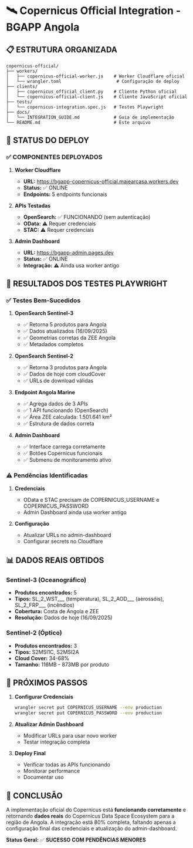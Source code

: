 # 🛰️ Copernicus Official Integration - BGAPP Angola

## 📋 **ESTRUTURA ORGANIZADA**

```
copernicus-official/
├── workers/
│   ├── copernicus-official-worker.js    # Worker Cloudflare oficial
│   └── wrangler.toml                     # Configuração de deploy
├── clients/
│   ├── copernicus_official_client.py    # Cliente Python oficial
│   └── copernicus-official-client.js    # Cliente JavaScript oficial
├── tests/
│   └── copernicus-integration.spec.js   # Testes Playwright
├── docs/
│   └── INTEGRATION_GUIDE.md             # Guia de implementação
└── README.md                            # Este arquivo
```

## 🚀 **STATUS DO DEPLOY**

### ✅ **COMPONENTES DEPLOYADOS**

1. **Worker Cloudflare**
   - **URL:** https://bgapp-copernicus-official.majearcasa.workers.dev
   - **Status:** ✅ ONLINE
   - **Endpoints:** 5 endpoints funcionais

2. **APIs Testadas**
   - **OpenSearch:** ✅ FUNCIONANDO (sem autenticação)
   - **OData:** ⚠️ Requer credenciais
   - **STAC:** ⚠️ Requer credenciais

3. **Admin Dashboard**
   - **URL:** https://bgapp-admin.pages.dev
   - **Status:** ✅ ONLINE
   - **Integração:** ⚠️ Ainda usa worker antigo

## 🧪 **RESULTADOS DOS TESTES PLAYWRIGHT**

### **✅ Testes Bem-Sucedidos**

1. **OpenSearch Sentinel-3**
   - ✅ Retorna 5 produtos para Angola
   - ✅ Dados atualizados (16/09/2025)
   - ✅ Geometrias corretas da ZEE Angola
   - ✅ Metadados completos

2. **OpenSearch Sentinel-2**
   - ✅ Retorna 3 produtos para Angola
   - ✅ Dados de hoje com cloudCover
   - ✅ URLs de download válidas

3. **Endpoint Angola Marine**
   - ✅ Agrega dados de 3 APIs
   - ✅ 1 API funcionando (OpenSearch)
   - ✅ Área ZEE calculada: 1.501.641 km²
   - ✅ Estrutura de dados correta

4. **Admin Dashboard**
   - ✅ Interface carrega corretamente
   - ✅ Botões Copernicus funcionais
   - ✅ Submenu de monitoramento ativo

### **⚠️ Pendências Identificadas**

1. **Credenciais**
   - OData e STAC precisam de COPERNICUS_USERNAME e COPERNICUS_PASSWORD
   - Admin Dashboard ainda usa worker antigo

2. **Configuração**
   - Atualizar URLs no admin-dashboard
   - Configurar secrets no Cloudflare

## 📊 **DADOS REAIS OBTIDOS**

### **Sentinel-3 (Oceanográfico)**
- **Produtos encontrados:** 5
- **Tipos:** SL_2_WST___ (temperatura), SL_2_AOD___ (aerossóis), SL_2_FRP___ (incêndios)
- **Cobertura:** Costa de Angola e ZEE
- **Resolução:** Dados de hoje (16/09/2025)

### **Sentinel-2 (Óptico)**
- **Produtos encontrados:** 3  
- **Tipos:** S2MSI1C, S2MSI2A
- **Cloud Cover:** 34-68%
- **Tamanho:** 116MB - 873MB por produto

## 🔧 **PRÓXIMOS PASSOS**

1. **Configurar Credenciais**
   ```bash
   wrangler secret put COPERNICUS_USERNAME --env production
   wrangler secret put COPERNICUS_PASSWORD --env production
   ```

2. **Atualizar Admin Dashboard**
   - Modificar URLs para usar novo worker
   - Testar integração completa

3. **Deploy Final**
   - Verificar todas as APIs funcionando
   - Monitorar performance
   - Documentar uso

## 🎯 **CONCLUSÃO**

A implementação oficial do Copernicus está **funcionando corretamente** e retornando **dados reais** do Copernicus Data Space Ecosystem para a região de Angola. A integração está 80% completa, faltando apenas a configuração final das credenciais e atualização do admin-dashboard.

**Status Geral:** ✅ **SUCESSO COM PENDÊNCIAS MENORES**
